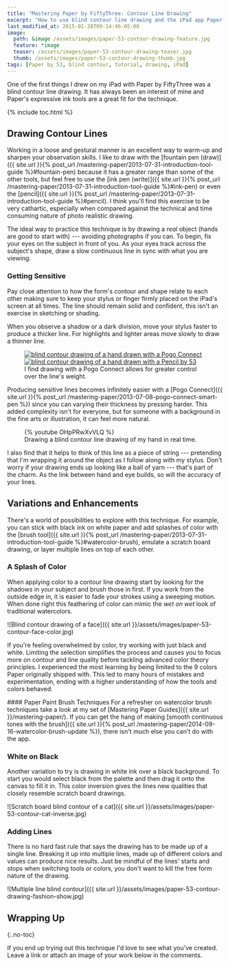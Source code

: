 ```yaml
---
title: "Mastering Paper by FiftyThree: Contour Line Drawing"
excerpt: "How to use blind contour line drawing and the iPad app Paper by FiftyThree to improve hand eye coordination and observation skills."
last_modified_at: 2015-01-28T09:14:46-05:00
image: 
  path: &image /assets/images/paper-53-contour-drawing-feature.jpg
  feature: *image
  teaser: /assets/images/paper-53-contour-drawing-teaser.jpg
  thumb: /assets/images/paper-53-contour-drawing-thumb.jpg
tags: [Paper by 53, blind contour, tutorial, drawing, iPad]
---
```


One of the first things I drew on my iPad with Paper by FiftyThree was a blind contour line drawing. It has always been an interest of mine and Paper's expressive ink tools are a great fit for the technique.

{% include toc.html %}

## Drawing Contour Lines

Working in a loose and gestural manner is an excellent way to warm-up and sharpen your observation skills. I like to draw with the [fountain pen (draw)]({{ site.url }}{% post_url /mastering-paper/2013-07-31-introduction-tool-guide %}#fountain-pen) because it has a greater range than some of the other tools, but feel free to use the [ink pen (write)]({{ site.url }}{% post_url /mastering-paper/2013-07-31-introduction-tool-guide %}#ink-pen) or even the [pencil]({{ site.url }}{% post_url /mastering-paper/2013-07-31-introduction-tool-guide %}#pencil). I think you'll find this exercise to be very cathartic, especially when compared against the technical and time consuming nature of photo realistic drawing.

The ideal way to practice this technique is by drawing a *real* object (hands are good to start with) --- avoiding photographs if you can. To begin, fix your eyes on the subject in front of you. As your eyes track across the subject's shape, draw a slow continuous line in sync with what you are viewing. 

### Getting Sensitive

Pay close attention to how the form's contour and shape relate to each other making sure to keep your stylus or finger firmly placed on the iPad's screen at all times. The line should remain solid and confident, this isn't an exercise in sketching or shading.

When you observe a shadow or a dark division, move your stylus faster to produce a thicker line. For highlights and lighter areas move slowly to draw a thinner line.

<figure class="half">
  <a href="{{ site.url }}/assets/images/paper-53-contour-hand-pogo-lg.jpg"><img src="{{ site.url }}/assets/images/paper-53-contour-hand-pogo.jpg" alt="blind contour drawing of a hand drawn with a Pogo Connect"></a>
  <a href="{{ site.url }}/assets/images/paper-53-contour-hand-pencil-lg.jpg"><img src="{{ site.url }}/assets/images/paper-53-contour-hand-pencil.jpg" alt="blind contour drawing of a hand drawn with a Pencil by 53"></a>
  <figcaption>I find drawing with a Pogo Connect allows for greater control over the line's weight.</figcaption>
</figure>

Producing sensitive lines becomes infinitely easier with a [Pogo Connect]({{ site.url }}{% post_url /mastering-paper/2013-07-08-pogo-connect-smart-pen %}) since you can varying their thickness by pressing harder. This added complexity isn't for everyone, but for someone with a background in the fine arts or illustration, it can feel more natural.  

<figure>
  {% youtube OHpPRwXvVLQ %}
  <figcaption>Drawing a blind contour line drawing of my hand in real time.</figcaption>
</figure>

I also find that it helps to think of this line as a piece of string --- pretending that I'm wrapping it around the object as I follow along with my stylus. Don't worry if your drawing ends up looking like a ball of yarn --- that's part of the charm. As the link between hand and eye builds, so will the accuracy of your lines.

## Variations and Enhancements

There's a world of possibilities to explore with this technique. For example, you can stick with black ink on white paper and add splashes of color with the [brush tool]({{ site.url }}{% post_url /mastering-paper/2013-07-31-introduction-tool-guide %}#watercolor-brush), emulate a scratch board drawing, or layer multiple lines on top of each other. 

### A Splash of Color

When applying color to a contour line drawing start by looking for the shadows in your subject and brush those in first. If you work from the outside edge in, it is easier to fade your strokes using a sweeping motion. When done right this feathering of color can mimic the *wet on wet* look of traditional watercolors.

![Blind contour drawing of a face]({{ site.url }}/assets/images/paper-53-contour-face-color.jpg)

If you're feeling overwhelmed by color, try working with just black and white. Limiting the selection simplifies the process and causes you to focus more on contour and line quality before tackling advanced color theory principles. I experienced the most learning by being limited to the 9 colors Paper originally shipped with. This led to many hours of mistakes and experimentation, ending with a higher understanding of how the tools and colors behaved.

<div class="notice--warning" markdown="1">
#### Paper Paint Brush Techniques
For a refresher on watercolor brush techniques take a look at my set of [Mastering Paper Guides]({{ site.url }}/mastering-paper/). If you can get the hang of making [smooth continuous tones with the brush]({{ site.url }}{% post_url /mastering-paper/2014-09-16-watercolor-brush-update %}), there isn't much else you can't do with the app.
</div>

### White on Black

Another variation to try is drawing in white ink over a black background. To start you would select black from the palette and then drag it onto the canvas to fill it in. This color inversion gives the lines new qualities that closely resemble scratch board drawings.

![Scratch board blind contour of a cat]({{ site.url }}/assets/images/paper-53-contour-cat-inverse.jpg)

### Adding Lines

There is no hard fast rule that says the drawing has to be made up of a single line. Breaking it up into multiple lines, made up of different colors and values can produce nice results. Just be mindful of the lines' starts and stops when switching tools or colors, you don't want to kill the free form nature of the drawing.

![Multiple line blind contour]({{ site.url }}/assets/images/paper-53-contour-drawing-fashion-show.jpg)

## Wrapping Up
{:.no-toc}

If you end up trying out this technique I'd love to see what you've created. Leave a link or attach an image of your work below in the comments.
